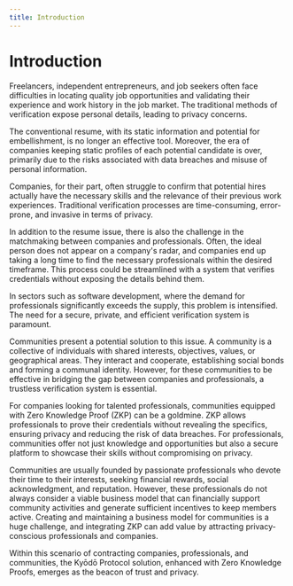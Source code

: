 ```yaml
---
title: Introduction
---
```


# Introduction

Freelancers, independent entrepreneurs, and job seekers often face difficulties in locating quality job opportunities and validating their experience and work history in the job market. The traditional methods of verification expose personal details, leading to privacy concerns.

The conventional resume, with its static information and potential for embellishment, is no longer an effective tool. Moreover, the era of companies keeping static profiles of each potential candidate is over, primarily due to the risks associated with data breaches and misuse of personal information.

Companies, for their part, often struggle to confirm that potential hires actually have the necessary skills and the relevance of their previous work experiences. Traditional verification processes are time-consuming, error-prone, and invasive in terms of privacy.

In addition to the resume issue, there is also the challenge in the matchmaking between companies and professionals. Often, the ideal person does not appear on a company's radar, and companies end up taking a long time to find the necessary professionals within the desired timeframe. This process could be streamlined with a system that verifies credentials without exposing the details behind them.

In sectors such as software development, where the demand for professionals significantly exceeds the supply, this problem is intensified. The need for a secure, private, and efficient verification system is paramount.

Communities present a potential solution to this issue. A community is a collective of individuals with shared interests, objectives, values, or geographical areas. They interact and cooperate, establishing social bonds and forming a communal identity. However, for these communities to be effective in bridging the gap between companies and professionals, a trustless verification system is essential.

For companies looking for talented professionals, communities equipped with Zero Knowledge Proof (ZKP) can be a goldmine. ZKP allows professionals to prove their credentials without revealing the specifics, ensuring privacy and reducing the risk of data breaches. For professionals, communities offer not just knowledge and opportunities but also a secure platform to showcase their skills without compromising on privacy.

Communities are usually founded by passionate professionals who devote their time to their interests, seeking financial rewards, social acknowledgment, and reputation. However, these professionals do not always consider a viable business model that can financially support community activities and generate sufficient incentives to keep members active. Creating and maintaining a business model for communities is a huge challenge, and integrating ZKP can add value by attracting privacy-conscious professionals and companies.

Within this scenario of contracting companies, professionals, and communities, the Kyōdō Protocol solution, enhanced with Zero Knowledge Proofs, emerges as the beacon of trust and privacy.